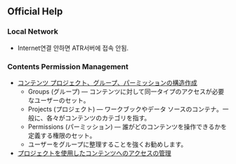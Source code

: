 ## Official Help

### Local Network

* Internet연결 안하면 ATR서버에 접속 안됨.

### Contents Permission Management

* [コンテンツ プロジェクト、グループ、パーミッションの構造作成](https://help.tableau.com/current/guides/everybody-install/ja-jp/everybody_admin_permissions.htm)
  * Groups (グループ) — コンテンツに対して同一タイプのアクセスが必要なユーザーのセット。
  * Projects (プロジェクト) — ワークブックやデータ ソースのコンテナ。一般に、各々がコンテンツのカテゴリを指す。
  * Permissions (パーミッション) — 誰がどのコンテンツを操作できるかを定義する権限のセット。
  * ユーザーをグループに整理することを強くお勧めします。
* [プロジェクトを使用したコンテンツへのアクセスの管理](https://help.tableau.com/current/server/ja-jp/projects.htm)
